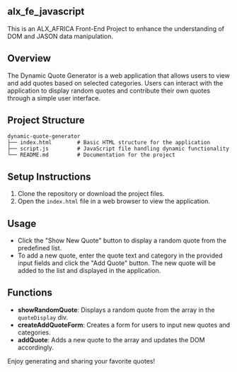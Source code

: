 ## alx_fe_javascript
This is an ALX_AFRICA Front-End Project to enhance the understanding of DOM and JASON data manipulation.


## Overview

The Dynamic Quote Generator is a web application that allows users to view and add quotes based on selected categories. Users can interact with the application to display random quotes and contribute their own quotes through a simple user interface.

## Project Structure

```
dynamic-quote-generator
├── index.html        # Basic HTML structure for the application
├── script.js         # JavaScript file handling dynamic functionality
└── README.md         # Documentation for the project
```

## Setup Instructions

1. Clone the repository or download the project files.
2. Open the `index.html` file in a web browser to view the application.

## Usage

- Click the "Show New Quote" button to display a random quote from the predefined list.
- To add a new quote, enter the quote text and category in the provided input fields and click the "Add Quote" button. The new quote will be added to the list and displayed in the application.

## Functions

- **showRandomQuote**: Displays a random quote from the array in the `quoteDisplay` div.
- **createAddQuoteForm**: Creates a form for users to input new quotes and categories.
- **addQuote**: Adds a new quote to the array and updates the DOM accordingly.

Enjoy generating and sharing your favorite quotes!

